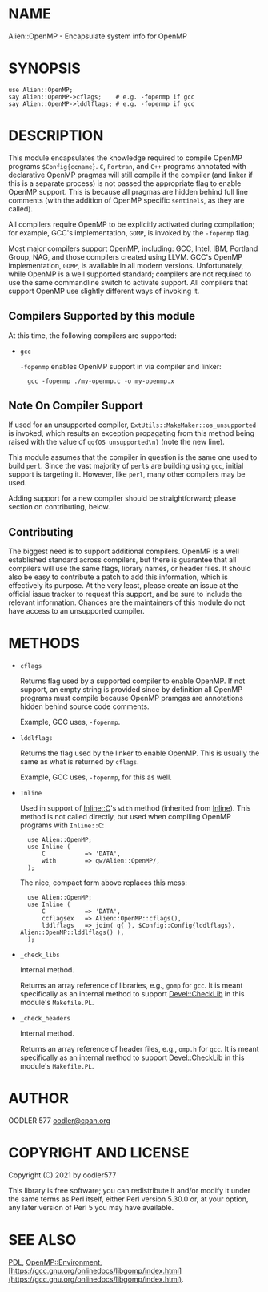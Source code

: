 # NAME

Alien::OpenMP - Encapsulate system info for OpenMP

# SYNOPSIS

    use Alien::OpenMP;
    say Alien::OpenMP->cflags;    # e.g. -fopenmp if gcc 
    say Alien::OpenMP->lddlflags; # e.g. -fopenmp if gcc 

# DESCRIPTION

This module encapsulates the knowledge required to compile OpenMP programs
`$Config{ccname}`. `C`, `Fortran`, and `C++` programs annotated
with declarative OpenMP pragmas will still compile if the compiler (and
linker if this is a separate process) is not passed the appropriate flag
to enable OpenMP support. This is because all pragmas are hidden behind
full line comments (with the addition of OpenMP specific `sentinels`,
as they are called).

All compilers require OpenMP to be explicitly activated during compilation;
for example, GCC's implementation, `GOMP`, is invoked by the `-fopenmp`
flag.

Most major compilers support OpenMP, including: GCC, Intel, IBM,
Portland Group, NAG, and those compilers created using LLVM. GCC's OpenMP
implementation, `GOMP`, is available in all modern versions. Unfortunately,
while OpenMP is a well supported standard; compilers are not required to
use the same commandline switch to activate support. All compilers that
support OpenMP use slightly different ways of invoking it.

## Compilers Supported by this module

At this time, the following compilers are supported:

- `gcc`

    `-fopenmp` enables OpenMP support in via compiler and linker:

        gcc -fopenmp ./my-openmp.c -o my-openmp.x

## Note On Compiler Support

If used for an unsupported compiler, `ExtUtils::MakeMaker::os_unsupported` is
invoked, which results an exception propagating from this method being raised
with the value of `qq{OS unsupported\n}` (note the new line).

This module assumes that the compiler in question is the same one used to
build `perl`. Since the vast majority of `perl`s are building using `gcc`,
initial support is targeting it. However, like `perl`, many other compilers
may be used.

Adding support for a new compiler should be straightforward; please section on
contributing, below.

## Contributing

The biggest need is to support additional compilers. OpenMP is a well established
standard across compilers, but there is guarantee that all compilers will use the
same flags, library names, or header files. It should also be easy to contribute
a patch to add this information, which is effectively its purpose. At the very least,
please create an issue at the official issue tracker to request this support, and
be sure to include the relevant information. Chances are the maintainers of this
module do not have access to an unsupported compiler.

# METHODS

- `cflags`

    Returns flag used by a supported compiler to enable OpenMP. If not support,
    an empty string is provided since by definition all OpenMP programs must compile
    because OpenMP pramgas are annotations hidden behind source code comments.

    Example, GCC uses, `-fopenmp`.

- `lddlflags`

    Returns the flag used by the linker to enable OpenMP. This is usually the same
    as what is returned by `cflags`.

    Example, GCC uses, `-fopenmp`, for this as well.

- `Inline`

    Used in support of [Inline::C](https://metacpan.org/pod/Inline%3A%3AC)'s `with` method (inherited from
    [Inline](https://metacpan.org/pod/Inline)). This method is not called directly, but used when compiling
    OpenMP programs with `Inline::C`:

        use Alien::OpenMP;
        use Inline (
            C           => 'DATA',
            with        => qw/Alien::OpenMP/,
        );

    The nice, compact form above replaces this mess:

        use Alien::OpenMP;
        use Inline (
            C           => 'DATA',
            ccflagsex   => Alien::OpenMP::cflags(),
            lddlflags   => join( q{ }, $Config::Config{lddlflags}, Alien::OpenMP::lddlflags() ),
        );

- `_check_libs`

    Internal method.

    Returns an array reference of libraries, e.g., `gomp` for `gcc`. It is meant
    specifically as an internal method to support [Devel::CheckLib](https://metacpan.org/pod/Devel%3A%3ACheckLib) in this module's
    `Makefile.PL`.

- `_check_headers`

    Internal method.

    Returns an array reference of header files, e.g., `omp.h` for `gcc`. It is meant
    specifically as an internal method to support [Devel::CheckLib](https://metacpan.org/pod/Devel%3A%3ACheckLib) in this module's
    `Makefile.PL`.

# AUTHOR

OODLER 577 <oodler@cpan.org>

# COPYRIGHT AND LICENSE

Copyright (C) 2021 by oodler577

This library is free software; you can redistribute it and/or modify
it under the same terms as Perl itself, either Perl version 5.30.0 or,
at your option, any later version of Perl 5 you may have available.

# SEE ALSO

[PDL](https://metacpan.org/pod/PDL), [OpenMP::Environment](https://metacpan.org/pod/OpenMP%3A%3AEnvironment),
[https://gcc.gnu.org/onlinedocs/libgomp/index.html](https://gcc.gnu.org/onlinedocs/libgomp/index.html).
